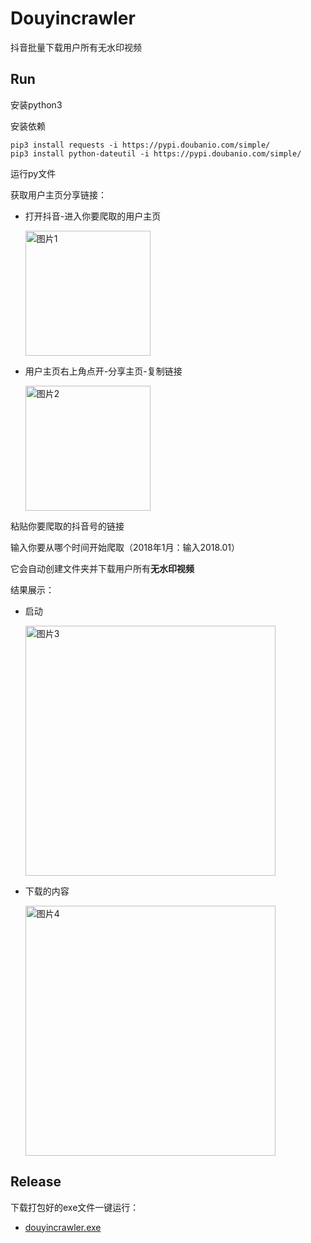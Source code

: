 # Douyincrawler
抖音批量下载用户所有无水印视频
## Run
安装python3

安装依赖

```
pip3 install requests -i https://pypi.doubanio.com/simple/
pip3 install python-dateutil -i https://pypi.doubanio.com/simple/
```
运行py文件

获取用户主页分享链接：

- 打开抖音-进入你要爬取的用户主页
    
    <img src="https://raw.githubusercontent.com/wanglu58/douyincrawler/master/screenshots/1.png" width="200" alt="图片1"/>

- 用户主页右上角点开-分享主页-复制链接
  
    <img src="https://raw.githubusercontent.com/wanglu58/douyincrawler/master/screenshots/2.png" width="200" alt="图片2"/>

粘贴你要爬取的抖音号的链接

输入你要从哪个时间开始爬取（2018年1月：输入2018.01）

它会自动创建文件夹并下载用户所有**无水印视频**

结果展示：
- 启动
  
    <img src="https://raw.githubusercontent.com/wanglu58/douyincrawler/master/screenshots/3.png" width="400" alt="图片3"/>

- 下载的内容

    <img src="https://raw.githubusercontent.com/wanglu58/douyincrawler/master/screenshots/4.png" width="400" alt="图片4"/>
## Release
下载打包好的exe文件一键运行：

-  [douyincrawler.exe](https://github.com/wanglu58/douyincrawler/releases)

